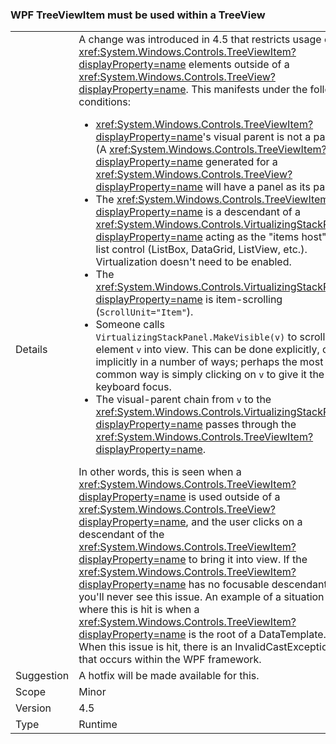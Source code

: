 ### WPF TreeViewItem must be used within a TreeView


|   |   |
|---|---|
|Details|A change was introduced in 4.5 that restricts usage of <xref:System.Windows.Controls.TreeViewItem?displayProperty=name> elements outside of a <xref:System.Windows.Controls.TreeView?displayProperty=name>. This manifests under the following conditions:<ul><li><xref:System.Windows.Controls.TreeViewItem?displayProperty=name>'s visual parent is not a panel. (A <xref:System.Windows.Controls.TreeViewItem?displayProperty=name> generated for a <xref:System.Windows.Controls.TreeView?displayProperty=name> will have a panel as its parent)</li><li>The <xref:System.Windows.Controls.TreeViewItem?displayProperty=name> is a descendant of a <xref:System.Windows.Controls.VirtualizingStackPanel?displayProperty=name> acting as the &quot;items host&quot; for a list control (ListBox, DataGrid, ListView, etc.). Virtualization doesn't need to be enabled.</li><li>The <xref:System.Windows.Controls.VirtualizingStackPanel?displayProperty=name> is item-scrolling (<code>ScrollUnit=&quot;Item&quot;</code>).</li><li>Someone calls <code>VirtualizingStackPanel.MakeVisible(v)</code> to scroll an element <code>v</code> into view. This can be done explicitly, or implicitly in a number of ways; perhaps the most common way is simply clicking on <code>v</code> to give it the keyboard focus.</li><li>The visual-parent chain from <code>v</code> to the <xref:System.Windows.Controls.VirtualizingStackPanel?displayProperty=name> passes through the <xref:System.Windows.Controls.TreeViewItem?displayProperty=name>.</li></ul>In other words, this is seen when a <xref:System.Windows.Controls.TreeViewItem?displayProperty=name> is used outside of a <xref:System.Windows.Controls.TreeView?displayProperty=name>, and the user clicks on a descendant of the <xref:System.Windows.Controls.TreeViewItem?displayProperty=name> to bring it into view. If the <xref:System.Windows.Controls.TreeViewItem?displayProperty=name> has no focusable descendants, you'll never see this issue. An example of a situation where this is hit is when a <xref:System.Windows.Controls.TreeViewItem?displayProperty=name> is the root of a DataTemplate. When this issue is hit, there is an InvalidCastException that occurs within the WPF framework.|
|Suggestion|A hotfix will be made available for this.|
|Scope|Minor|
|Version|4.5|
|Type|Runtime|

